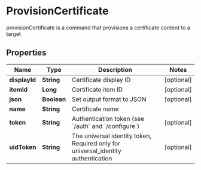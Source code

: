 

# ProvisionCertificate

provisionCertificate is a command that provisions a certificate content to a target

## Properties

Name | Type | Description | Notes
------------ | ------------- | ------------- | -------------
**displayId** | **String** | Certificate display ID |  [optional]
**itemId** | **Long** | Certificate item ID |  [optional]
**json** | **Boolean** | Set output format to JSON |  [optional]
**name** | **String** | Certificate name | 
**token** | **String** | Authentication token (see &#x60;/auth&#x60; and &#x60;/configure&#x60;) |  [optional]
**uidToken** | **String** | The universal identity token, Required only for universal_identity authentication |  [optional]



